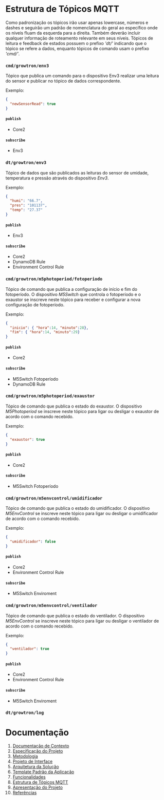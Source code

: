 # Estrutura de Tópicos MQTT

Como padronização os tópicos irão usar apenas lowercase, números e dashes e seguirão um padrão de nomenclatura do geral ao específico onde os níveis fluam da esquerda para a direita. Também deverão incluir qualquer informação de roteamento relevante em seus níveis.
Tópicos de leitura e feedback de estados possuem o prefixo *'dt/'* indicando que o tópico se refere a dados, enquanto tópicos de comando usam o prefixo *'cmd/'*.

### `cmd/growtron/env3`
Tópico que publica um comando para o dispositivo Env3 realizar uma leitura do sensor e publicar no tópico de dados correspondente.

Exemplo:
```json
{
  "newSensorRead": true
}
```
#### `publish`
- Core2
#### `subscribe`
- Env3
### `dt/growtron/env3`
Tópico de dados que são publicados as leituras do sensor de umidade, temperatura e pressão através do dispositivo *Env3*.

Exemplo:
```json
{
  "humi": "66.7",
  "pres": "101137",
  "temp": "27.37"
}
```
#### `publish`
- Env3
#### `subscribe`
- Core2
- DynamoDB Rule
- Environment Control Rule
### `cmd/growtron/m5photoperiod/fotoperiodo`
Tópico de comando que publica a configuração de início e fim do fotoperíodo. O dispositivo *M5Switch* que controla o fotoperíodo e o exaustor se inscreve neste tópico para receber e configurar a nova configuração de fotoperíodo.

Exemplo:
```json
{
  "inicio": { "hora":14, "minuto":28},
  "fim": { "hora":14, "minuto":29}
}
```
#### `publish`
- Core2
#### `subscribe`
- M5Switch Fotoperíodo
- DynamoDB Rule
### `cmd/growtron/m5photoperiod/exaustor`
Tópico de comando que publica o estado do exaustor. O dispositivo *M5Photoperiod* se inscreve neste tópico para ligar ou desligar o exaustor de acordo com o comando recebido.

Exemplo:
```json
{
  "exaustor": true
}
```
#### `publish`
- Core2
#### `subscribe`
- M5Switch Fotoperíodo
### `cmd/growtron/m5envcontrol/umidificador`
Tópico de comando que publica o estado do umidificador. O dispositivo *M5EnvControl* se inscreve neste tópico para ligar ou desligar o umidificador de acordo com o comando recebido.

Exemplo:
```json
{
  "umidificador": false
}
```
#### `publish`
- Core2
- Environment Control Rule
#### `subscribe`
- M5Switch Enviroment
### `cmd/growtron/m5envcontrol/ventilador`
Tópico de comando que publica o estado do ventilador. O dispositivo *M5EnvControl* se inscreve neste tópico para ligar ou desligar o ventilador de acordo com o comando recebido.

Exemplo:
```json
{
  "ventilador": true
}
```
#### `publish`
- Core2
- Environment Control Rule
#### `subscribe`
- M5Switch Enviroment
### `dt/growtron/log`

# Documentação

<ol>
<li><a href="01-documentacao-de-contexto.md"> Documentação de Contexto</a></li>
<li><a href="02-especificacao-do-projeto.md"> Especificação do Projeto</a></li>
<li><a href="03-metodologia.md"> Metodologia</a></li>
<li><a href="04-projeto-de-interface.md"> Projeto de Interface</a></li>
<li><a href="05-arquitetura-da-solucao.md"> Arquitetura da Solução</a></li>
<li><a href="06-template-padrao-da-aplicacao.md"> Template Padrão da Aplicação</a></li>
<li><a href="07-funcionalidades.md"> Funcionalidades</a></li>
<li><a href="estrutura-de-topicos.md"> Estrutura de Tópicos MQTT</a></li>
<li><a href="08-apresentacao-do-projeto.md"> Apresentação do Projeto</a></li>
<li><a href="09-referencias.md"> Referências</a></li>
</ol>